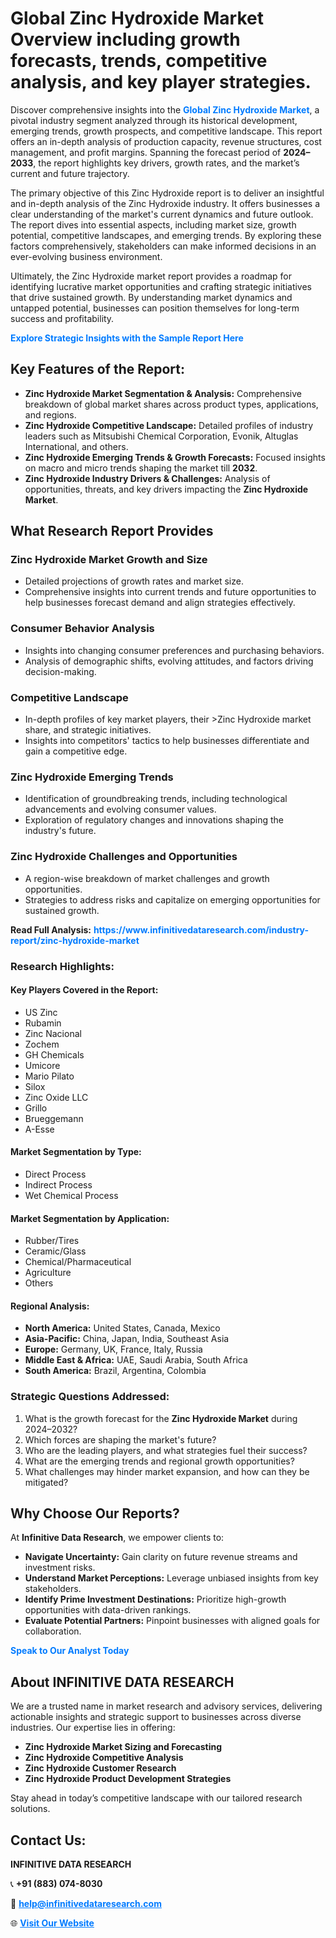 <h1>Global Zinc Hydroxide Market Overview including growth forecasts, trends, competitive analysis, and key player strategies.</h1>
<p>
Discover comprehensive insights into the 
<a href="https://www.infinitivedataresearch.com/industry-report/zinc-hydroxide-market" rel="dofollow" style="color: #007BFF; text-decoration: none;"><strong>Global Zinc Hydroxide Market</strong></a>, a pivotal industry segment analyzed through its historical development, emerging trends, growth prospects, and competitive landscape. This report offers an in-depth analysis of production capacity, revenue structures, cost management, and profit margins. Spanning the forecast period of <strong>2024–2033</strong>, the report highlights key drivers, growth rates, and the market’s current and future trajectory.
</p>
<p>
The primary objective of this Zinc Hydroxide report is to deliver an insightful and in-depth analysis of the Zinc Hydroxide industry. It offers businesses a clear understanding of the market's current dynamics and future outlook. The report dives into essential aspects, including market size, growth potential, competitive landscapes, and emerging trends. By exploring these factors comprehensively, stakeholders can make informed decisions in an ever-evolving business environment.
</p>
<p>
Ultimately, the Zinc Hydroxide market report provides a roadmap for identifying lucrative market opportunities and crafting strategic initiatives that drive sustained growth. By understanding market dynamics and untapped potential, businesses can position themselves for long-term success and profitability.
</p>
<p>
<a href="https://www.infinitivedataresearch.com/request-sample/reportId=105294" style="color: #007BFF; text-decoration: none;"><strong>Explore Strategic Insights with the Sample Report Here</strong></a>
</p>

<h2>Key Features of the Report:</h2>
<ul>
<li><strong>Zinc Hydroxide Market Segmentation & Analysis:</strong> Comprehensive breakdown of global market shares across product types, applications, and regions.</li>
<li><strong>Zinc Hydroxide Competitive Landscape:</strong> Detailed profiles of industry leaders such as Mitsubishi Chemical Corporation, Evonik, Altuglas International, and others.</li>
<li><strong>Zinc Hydroxide Emerging Trends & Growth Forecasts:</strong> Focused insights on macro and micro trends shaping the market till <strong>2032</strong>.</li>
<li><strong>Zinc Hydroxide Industry Drivers & Challenges:</strong> Analysis of opportunities, threats, and key drivers impacting the <strong>Zinc Hydroxide Market</strong>.</li>
</ul>

<h2>What Research Report Provides</h2>
<h3>Zinc Hydroxide Market Growth and Size</h3>
<ul>
<li>Detailed projections of growth rates and market size.</li>
<li>Comprehensive insights into current trends and future opportunities to help businesses forecast demand and align strategies effectively.</li>
</ul>

<h3>Consumer Behavior Analysis</h3>
<ul>
<li>Insights into changing consumer preferences and purchasing behaviors.</li>
<li>Analysis of demographic shifts, evolving attitudes, and factors driving decision-making.</li>
</ul>

<h3>Competitive Landscape</h3>
<ul>
<li>In-depth profiles of key market players, their >Zinc Hydroxide market share, and strategic initiatives.</li>
<li>Insights into competitors' tactics to help businesses differentiate and gain a competitive edge.</li>
</ul>

<h3>Zinc Hydroxide Emerging Trends</h3>
<ul>
<li>Identification of groundbreaking trends, including technological advancements and evolving consumer values.</li>
<li>Exploration of regulatory changes and innovations shaping the industry's future.</li>
</ul>

<h3>Zinc Hydroxide Challenges and Opportunities</h3>
<ul>
<li>A region-wise breakdown of market challenges and growth opportunities.</li>
<li>Strategies to address risks and capitalize on emerging opportunities for sustained growth.</li>
</ul>
<p><strong>Read Full Analysis:</strong> <a href="https://www.infinitivedataresearch.com/industry-report/zinc-hydroxide-market" rel="dofollow" style="color: #007BFF; text-decoration: none;"><strong>https://www.infinitivedataresearch.com/industry-report/zinc-hydroxide-market</strong></a></p>
<h3>Research Highlights:</h3>
<h4>Key Players Covered in the Report:</h4>
<ul><li>US Zinc</li><li>Rubamin</li><li>Zinc Nacional</li><li>Zochem</li><li>GH Chemicals</li><li>Umicore</li><li>Mario Pilato</li><li>Silox</li><li>Zinc Oxide LLC</li><li>Grillo</li><li>Brueggemann</li><li>A-Esse</li></ul>
<h4>Market Segmentation by Type:</h4>
<ul><li>Direct Process</li><li>Indirect Process</li><li>Wet Chemical Process</li></ul>
<h4>Market Segmentation by Application:</h4>
<ul><li>Rubber/Tires</li><li>Ceramic/Glass</li><li>Chemical/Pharmaceutical</li><li>Agriculture</li><li>Others</li></ul>

<h4>Regional Analysis:</h4>
<ul>
<li><strong>North America:</strong> United States, Canada, Mexico</li>
<li><strong>Asia-Pacific:</strong> China, Japan, India, Southeast Asia</li>
<li><strong>Europe:</strong> Germany, UK, France, Italy, Russia</li>
<li><strong>Middle East & Africa:</strong> UAE, Saudi Arabia, South Africa</li>
<li><strong>South America:</strong> Brazil, Argentina, Colombia</li>
</ul>

<h3>Strategic Questions Addressed:</h3>
<ol>
<li>What is the growth forecast for the <strong>Zinc Hydroxide Market</strong> during 2024–2032?</li>
<li>Which forces are shaping the market's future?</li>
<li>Who are the leading players, and what strategies fuel their success?</li>
<li>What are the emerging trends and regional growth opportunities?</li>
<li>What challenges may hinder market expansion, and how can they be mitigated?</li>
</ol>

<h2>Why Choose Our Reports?</h2>
<p>At <strong>Infinitive Data Research</strong>, we empower clients to:</p>
<ul>
<li><strong>Navigate Uncertainty:</strong> Gain clarity on future revenue streams and investment risks.</li>
<li><strong>Understand Market Perceptions:</strong> Leverage unbiased insights from key stakeholders.</li>
<li><strong>Identify Prime Investment Destinations:</strong> Prioritize high-growth opportunities with data-driven rankings.</li>
<li><strong>Evaluate Potential Partners:</strong> Pinpoint businesses with aligned goals for collaboration.</li>
</ul>
<p><a href="https://www.infinitivedataresearch.com/industry-report/zinc-hydroxide-market" rel="dofollow" style="color: #007BFF; text-decoration: none;"><strong>Speak to Our Analyst Today</strong></a></p>

<h2>About INFINITIVE DATA RESEARCH</h2>
<p>We are a trusted name in market research and advisory services, delivering actionable insights and strategic support to businesses across diverse industries. Our expertise lies in offering:</p>
<ul>
<li><strong>Zinc Hydroxide Market Sizing and Forecasting</strong></li>
<li><strong>Zinc Hydroxide Competitive Analysis</strong></li>
<li><strong>Zinc Hydroxide Customer Research</strong></li>
<li><strong>Zinc Hydroxide Product Development Strategies</strong></li>
</ul>
<p>Stay ahead in today’s competitive landscape with our tailored research solutions.</p>

<h2>Contact Us:</h2>
<p><strong>INFINITIVE DATA RESEARCH</strong></p>
<p>📞 <strong>+91 (883) 074-8030</strong></p>
<p>📧 <strong><a href="mailto:help@infinitivedataresearch.com" style="color: #007BFF;">help@infinitivedataresearch.com</a></strong></p>
<p>🌐 <strong><a href="https://www.infinitivedataresearch.com" rel="dofollow" style="color: #007BFF;">Visit Our Website</a></strong></p>
